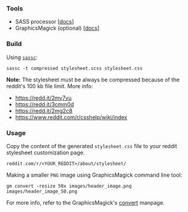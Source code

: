 ### Tools

- SASS processor [[docs](http://sass-lang.com/install)]
- GraphicsMagick (optional) [[docs](http://www.graphicsmagick.org/README.html)]

### Build

Using [`sassc`](https://www.archlinux.org/packages/community/x86_64/sassc/):

```shell
sassc -t compressed stylesheet.scss stylesheet.css
```

**Note:** The stylesheet must be always be compressed because of the reddit's 100 kb file limit. More info:

- https://redd.it/2mv7vu
- https://redd.it/3cmm0d
- https://redd.it/2mg2c8
- https://www.reddit.com/r/csshelp/wiki/index

### Usage

Copy the content of the generated `stylesheet.css` file to your reddit stylesheet customization page.

```
reddit.com/r/<YOUR_REDDIT>/about/stylesheet/
```

Making a smaller `PNG` image using GraphicsMagick command line tool:

```shell
gm convert -resize 50x images/header_image.png images/header_image_50.png
```

For more info, refer to the GraphicsMagick's [convert](http://www.graphicsmagick.org/convert.html) manpage.
